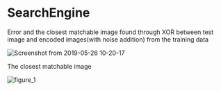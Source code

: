 # SearchEngine

Error and the closest matchable image found through XOR between test image and encoded images(with noise addition) from the training data

![Screenshot from 2019-05-26 10-20-17](https://user-images.githubusercontent.com/23450113/58379165-6eaf7c00-7fa0-11e9-8ffc-9e58c6044dad.png)


The closest matchable image 


![figure_1](https://user-images.githubusercontent.com/23450113/51446630-0bbd8800-1d15-11e9-8a78-b610f9644b22.png)
